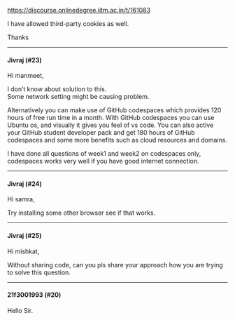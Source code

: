 https://discourse.onlinedegree.iitm.ac.in/t/161083

I have allowed third-party cookies as well.</p>
<p>Thanks</p><hr>

<h4>Jivraj (#23)</h4>
<p>Hi manmeet,</p>
<p>I don’t know about solution to this.<br/>
Some network setting might be causing problem.</p>
<p>Alternatively you can make use of GitHub codespaces which provides 120 hours of free run time in a month. With GitHub codespaces you can use Ubuntu os, and visually it gives you feel of vs code. You can also active your GitHub student developer pack and get 180 hours of GitHub codespaces and some more benefits such as cloud resources and domains.</p>
<p>I have done all questions of week1 and week2 on codespaces only, codespaces works very well if you have good internet connection.</p><hr>

<h4>Jivraj (#24)</h4>
<p>Hi samra,</p>
<p>Try installing some other browser see if that works.</p><hr>

<h4>Jivraj (#25)</h4>
<p>Hi mishkat,</p>
<p>Without sharing code, can you pls share your approach how you are trying to solve this question.</p><hr>

<h4>21f3001993 (#20)</h4>
<p>Hello Sir.